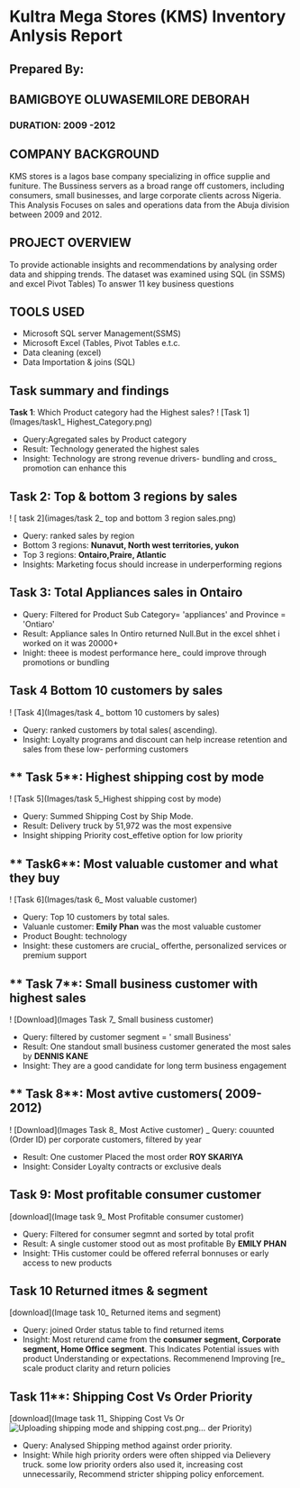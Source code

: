 # Kultra Mega Stores (KMS) Inventory Anlysis Report
## Prepared By:
## BAMIGBOYE OLUWASEMILORE DEBORAH 
### DURATION: 2009 -2012

## COMPANY BACKGROUND
 KMS stores is a lagos base company specializing in office supplie and funiture.
The Bussiness servers as a broad range off customers, including consumers, small businesses, and large corporate clients across Nigeria.
This Analysis Focuses on sales and operations data from the Abuja division between 2009 and 2012.

## PROJECT OVERVIEW
To provide actionable insights and recommendations by analysing order data and shipping trends. The dataset was examined using SQL (in SSMS) and excel Pivot Tables)
To answer 11 key business questions
## TOOLS USED
-  Microsoft SQL server Management(SSMS)
-  Microsoft Excel (Tables, Pivot Tables e.t.c.
-  Data cleaning (excel)
-  Data Importation & joins (SQL)
## Task summary and findings
 **Task 1**: Which Product category had the Highest sales?
 ! [Task 1](Images/task1_ Highest_Category.png)
   -  Query:Agregated sales by  Product category
   -  Result: Technology generated the highest sales
   -  Insight: Technology are strong revenue drivers- bundling
 and cross_ promotion can enhance this

## **Task 2**:  Top & bottom 3 regions by sales
 ! [ task 2](images/task 2_ top and bottom 3 region sales.png)
   - Query: ranked sales by region
   - Bottom 3 regions: **Nunavut, North west territories, yukon**
   - Top 3 regions: **Ontairo,Praire, Atlantic**
   - Insights: Marketing focus should increase in underperforming regions
## **Task 3**: Total Appliances sales in Ontairo    
  -  Query: Filtered for Product Sub Category= 'appliances' and Province = 'Ontiaro'
  -  Result: Appliance sales In Ontiro returned Null.But in the excel shhet i worked on it was 20000+
  -  Inight: theee is modest performance here_ could improve through promotions or bundling
## **Task 4** Bottom 10 customers by sales
  ! [Task 4](Images/task 4_ bottom 10 customers by sales)
  -  Query: ranked customers by total sales( ascending).
  -  Insight: Loyalty programs and discount can help increase retention and sales from these low- performing customers

## ** Task 5**: Highest shipping cost  by mode
   ! [Task 5](Images/task 5_Highest shipping cost by mode)
   -  Query: Summed Shipping Cost by Ship Mode.
   -  Result: Delivery truck by 51,972 was the most expensive
   -  Insight shipping Priority cost_effetive option for low priority
     
## ** Task6**: Most valuable customer and what they buy
   ! [Task 6](Images/task 6_ Most valuable customer)
   -  Query: Top 10 customers by total sales.
   -  Valuanle customer: **Emily Phan** was the most valuable customer 
   -  Product Bought: technology
   -  Insight: these customers are crucial_ offerthe, personalized services or premium support
## ** Task 7**: Small business customer with highest sales
  ! [Download](Images Task 7_ Small business customer)
   - Query: filtered by customer segment = ' small Business'
   - Result: One standout small business customer generated the most sales by **DENNIS KANE**
   -  Insight:  They are a good candidate for long term business engagement
## ** Task 8**: Most avtive customers( 2009-2012)
 ! [Download](Images Task 8_ Most Active customer)
   _  Query: couunted (Order ID) per corporate customers, filtered by year
  
  -  Result: One customer Placed the most order  **ROY SKARIYA**
  -  Insight: Consider Loyalty contracts or exclusive deals
## **Task 9**: Most profitable consumer customer
[download](Image task 9_ Most Profitable consumer customer)
  -  Query: Filtered for consumer segmnt and sorted by total profit
  -  Result: A single customer stood out as most profitable By **EMILY PHAN**
  -  Insight: THis customer could be offered referral bonnuses or early access to new products
## **Task 10** Returned itmes & segment
[download](Image task 10_ Returned items and segment)
  -  Query: joined Order status table to find returned items
  -  Insight: Most returend came from the **consumer segment, Corporate segment, Home Office segment**. This Indicates Potential issues with product Understanding or expectations. Recommenend Improving [re_ scale product clarity and return policies
##  Task 11**: Shipping Cost Vs Order Priority
[download](Image task 11_ Shipping Cost Vs Or![Uploading shipping mode and shipping cost.png…]()
der Priority)
 - Query: Analysed Shipping method against order priority.
 - Insight: While high priority orders were often shipped via Delievery truck. some low priority orders also  used it, increasing cost unnecessarily, Recommend stricter shipping policy enforcement.

   
    
  
 
